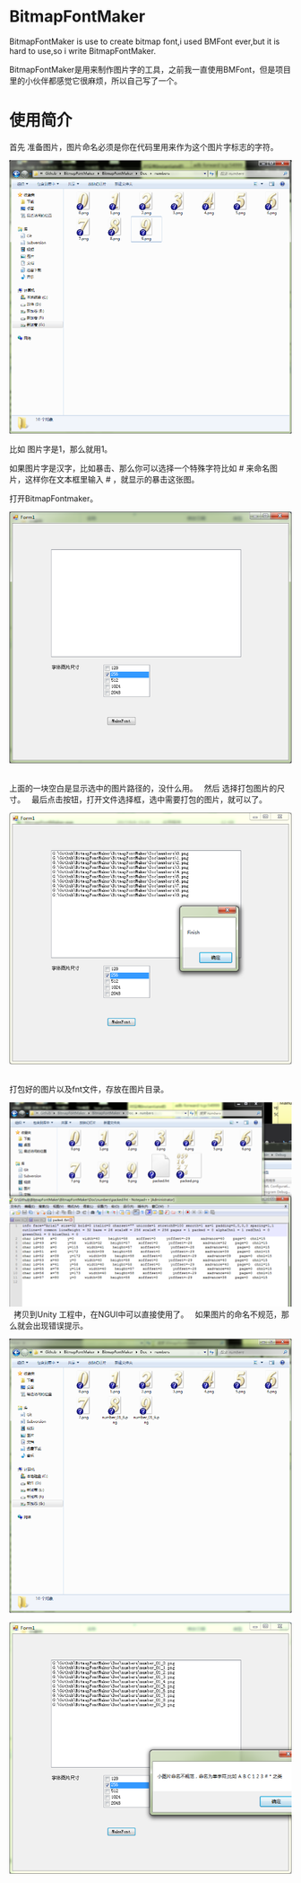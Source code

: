 # BitmapFontMaker
BitmapFontMaker is use to create bitmap font,i used BMFont ever,but it is hard to use,so i write BitmapFontMaker.

BitmapFontMaker是用来制作图片字的工具，之前我一直使用BMFont，但是项目里的小伙伴都感觉它很麻烦，所以自己写了一个。

# 使用简介
首先 准备图片，图片命名必须是你在代码里用来作为这个图片字标志的字符。

![Image](https://github.com/ThisisGame/BitmapFontMaker/blob/master/BitmapFontMaker/Doc/4.png)

比如 图片字是1，那么就用1。

如果图片字是汉字，比如暴击、那么你可以选择一个特殊字符比如 # 来命名图片，这样你在文本框里输入 # ，就显示的暴击这张图。

打开BitmapFontmaker。

![Image](https://github.com/ThisisGame/BitmapFontMaker/blob/master/BitmapFontMaker/Doc/1.png)
 
 
上面的一块空白是显示选中的图片路径的，没什么用。
 
然后 选择打包图片的尺寸。
 
最后点击按钮，打开文件选择框，选中需要打包的图片，就可以了。

![Image](https://github.com/ThisisGame/BitmapFontMaker/blob/master/BitmapFontMaker/Doc/5.png)
 

打包好的图片以及fnt文件，存放在图片目录。


![Image](https://github.com/ThisisGame/BitmapFontMaker/blob/master/BitmapFontMaker/Doc/6.png)
 
拷贝到Unity 工程中，在NGUI中可以直接使用了。
 
如果图片的命名不规范，那么就会出现错误提示。

![Image](https://github.com/ThisisGame/BitmapFontMaker/blob/master/BitmapFontMaker/Doc/3.png)

![Image](https://github.com/ThisisGame/BitmapFontMaker/blob/master/BitmapFontMaker/Doc/2.png)
